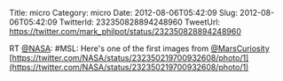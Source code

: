 Title: micro
Category: micro
Date: 2012-08-06T05:42:09
Slug: 2012-08-06T05:42:09
TwitterId: 232350828894248960
TweetUrl: https://twitter.com/mark_philpot/status/232350828894248960

RT [@NASA](https://twitter.com/NASA): #MSL: Here's one of the first images from [@MarsCuriosity](https://twitter.com/MarsCuriosity) [https://twitter.com/NASA/status/232350219700932608/photo/1](https://twitter.com/NASA/status/232350219700932608/photo/1)